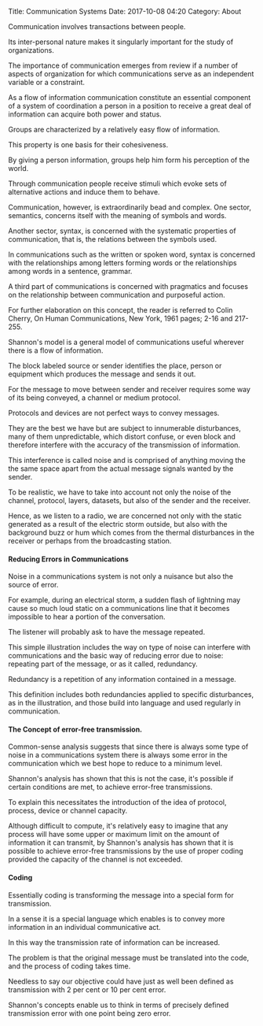 Title: Communication Systems
Date: 2017-10-08 04:20
Category: About

Communication involves transactions between people.

Its inter-personal nature makes it singularly important for the study of organizations.

The importance of communication emerges from review if a number of aspects of organization for which communications serve as an independent variable or a constraint.

As a flow of information communication constitute an essential component of a system of coordination a person in a position to receive a great deal of information can acquire both power and status.

Groups are characterized by a relatively easy flow of information.

This property is one basis for their cohesiveness.

By giving a person information, groups help him form his perception of the world.

Through communication people receive stimuli which evoke sets of alternative actions and induce them to behave.

Communication, however, is extraordinarily bead and complex. One sector, semantics, concerns itself with the meaning of symbols and words.

Another sector, syntax, is concerned with the systematic properties of communication, that is, the relations between the symbols used.

In communications such as the written or spoken word, syntax is concerned with the relationships among letters forming words or the relationships among words in a sentence, grammar.

A third part of communications is concerned with pragmatics and focuses on the relationship between communication and purposeful action.

For further elaboration on this concept, the reader is referred to Colin Cherry, On Human Communications, New York, 1961 pages; 2-16 and 217-255.

Shannon's model is a general model of communications useful wherever there is a flow of information.

The block labeled source or sender identifies the place, person or equipment which produces the message and sends it out.

For the message to move between sender and receiver requires some way of its being conveyed, a channel or medium protocol.

Protocols and devices are not perfect ways to convey messages.

They are the best we have but are subject to innumerable disturbances, many of them unpredictable, which distort confuse, or even block and therefore interfere with the accuracy of the transmission of information.

This interference is called noise and is comprised of anything moving the the same space apart from the actual message signals wanted by the sender.

To be realistic, we have to take into account not only the noise of the channel, protocol, layers, datasets, but also of the sender and the receiver.

Hence, as we listen to a radio, we are concerned not only with the static generated as a result of the electric storm outside, but also with the background buzz or hum which comes from the thermal disturbances in the receiver or perhaps from the broadcasting station.

#### Reducing Errors in Communications

Noise in a communications system is not only a nuisance but also the source of error.

For example, during an electrical storm, a sudden flash of lightning may cause so much loud static on a communications line that it becomes impossible to hear a portion of the conversation.

The listener will probably ask to have the message repeated.

This simple illustration includes the way on type of noise can interfere with communications and the basic way of reducing error due to noise: repeating part of the message, or as it called, redundancy.

Redundancy is a repetition of any information contained in a message.

This definition includes both redundancies applied to specific disturbances, as in the illustration, and those build into language and used regularly in communication.

#### The Concept of error-free transmission.

Common-sense analysis suggests that since there is always some type of noise in a communications system there is always some error in the communication which we best hope to reduce to a minimum level.

Shannon's analysis has shown that this is not the case, it's possible if certain conditions are met, to achieve error-free transmissions.

To explain this necessitates the introduction of the idea of protocol, process, device or channel capacity.

Although difficult to compute, it's relatively easy to imagine that any process will have some upper or maximum limit on the amount of information it can transmit, by Shannon's analysis has shown that it is possible to achieve error-free transmissions by the use of proper coding provided the capacity of the channel is not exceeded.

#### Coding

Essentially coding is transforming the message into a special form for transmission.

In a sense it is a special language which enables is to convey more information in an individual communicative act.

In this way the transmission rate of information can be increased.

The problem is that the original message must be translated into the code, and the process of coding takes time.

Needless to say our objective could have just as well been defined as transmission with 2 per cent or 10 per cent error.

Shannon's concepts enable us to think in terms of precisely defined transmission error with one point being zero error.
